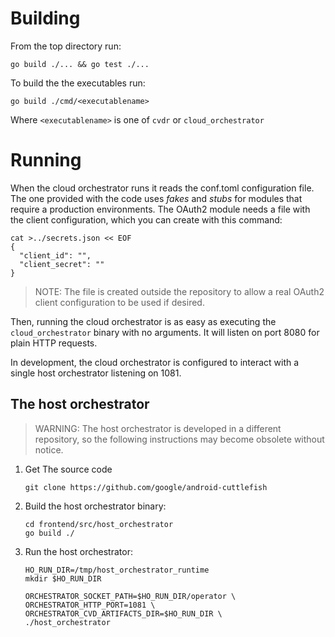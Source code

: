 # Building

From the top directory run:

```
go build ./... && go test ./...
```

To build the the executables run:

```
go build ./cmd/<executablename>
```

Where `<executablename>` is one of `cvdr` or `cloud_orchestrator`

# Running

When the cloud orchestrator runs it reads the conf.toml configuration file. The one provided with
the code uses *fakes* and *stubs* for modules that require a production environments. The OAuth2
module needs a file with the client configuration, which you can create with this command:

```
cat >../secrets.json << EOF
{
  "client_id": "",
  "client_secret": ""
}
```

> NOTE: The file is created outside the repository to allow a real OAuth2 client configuration to
be used if desired.

Then, running the cloud orchestrator is as easy as executing the `cloud_orchestrator` binary with no
arguments. It will listen on port 8080 for plain HTTP requests.

In development, the cloud orchestrator is configured to interact with a single host orchestrator
listening on 1081.

## The host orchestrator

> WARNING: The host orchestrator is developed in a different repository, so the following
instructions may become obsolete without notice.

1. Get The source code
    ```
    git clone https://github.com/google/android-cuttlefish
    ```

2. Build the host orchestrator binary:
    ```
    cd frontend/src/host_orchestrator
    go build ./
    ```

3. Run the host orchestrator:

    ```
    HO_RUN_DIR=/tmp/host_orchestrator_runtime
    mkdir $HO_RUN_DIR

    ORCHESTRATOR_SOCKET_PATH=$HO_RUN_DIR/operator \
    ORCHESTRATOR_HTTP_PORT=1081 \
    ORCHESTRATOR_CVD_ARTIFACTS_DIR=$HO_RUN_DIR \
    ./host_orchestrator
    ```
